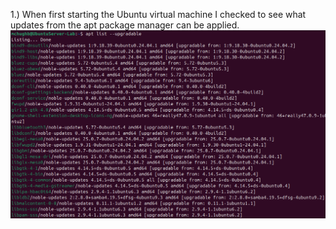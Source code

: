1.) When first starting the Ubuntu virtual machine I checked to see what updates from the apt package manager can be applied. 
![upgradable](../images/apt%20list%20--upgradable.png)